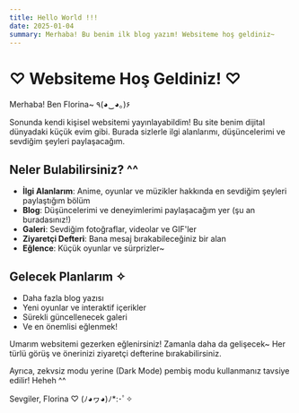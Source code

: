```yaml
---
title: Hello World !!!
date: 2025-01-04
summary: Merhaba! Bu benim ilk blog yazım! Websiteme hoş geldiniz~
---
```


# ♡ Websiteme Hoş Geldiniz! ♡

Merhaba! Ben Florina~ ٩(◕‿◕｡)۶

Sonunda kendi kişisel websitemi yayınlayabildim! Bu site benim dijital dünyadaki küçük evim gibi. Burada sizlerle ilgi alanlarımı, düşüncelerimi ve sevdiğim şeyleri paylaşacağım.

## Neler Bulabilirsiniz? ^^

- **İlgi Alanlarım**: Anime, oyunlar ve müzikler hakkında en sevdiğim şeyleri paylaştığım bölüm
- **Blog**: Düşüncelerimi ve deneyimlerimi paylaşacağım yer (şu an buradasınız!)
- **Galeri**: Sevdiğim fotoğraflar, videolar ve GIF'ler
- **Ziyaretçi Defteri**: Bana mesaj bırakabileceğiniz bir alan
- **Eğlence**: Küçük oyunlar ve sürprizler~

## Gelecek Planlarım ✧

- Daha fazla blog yazısı
- Yeni oyunlar ve interaktif içerikler
- Sürekli güncellenecek galeri
- Ve en önemlisi eğlenmek!

Umarım websitemi gezerken eğlenirsiniz! Zamanla daha da gelişecek~ Her türlü görüş ve önerinizi ziyaretçi defterine bırakabilirsiniz. 

Ayrıca, zekvsiz modu yerine (Dark Mode) pembiş modu kullanmanız tavsiye edilir! Heheh ^^

Sevgiler,
Florina ♡ (ﾉ◕ヮ◕)ﾉ*:･ﾟ✧
